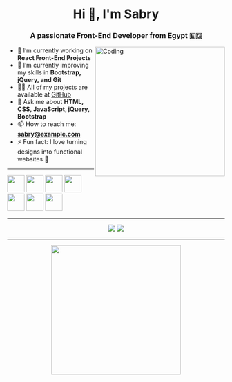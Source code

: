 <h1 align="center">Hi 👋, I'm Sabry</h1>
<h3 align="center">A passionate Front-End Developer from Egypt 🇪🇬</h3>

<img align="right" alt="Coding" width="300" src="https://media.giphy.com/media/qgQUggAC3Pfv687qPC/giphy.gif">

- 🔭 I’m currently working on **React Front-End Projects**
- 🌱 I’m currently improving my skills in **Bootstrap, jQuery, and Git**
- 👨‍💻 All of my projects are available at [GitHub](https://github.com/Sabry)
- 💬 Ask me about **HTML, CSS, JavaScript, jQuery, Bootstrap**
- 📫 How to reach me: **sabry@example.com**
- ⚡ Fun fact: I love turning designs into functional websites 🎨

---



<p align="left">
  <img src="https://cdn.jsdelivr.net/gh/devicons/devicon/icons/html5/html5-original.svg" width="40" height="40"/>
  <img src="https://cdn.jsdelivr.net/gh/devicons/devicon/icons/css3/css3-original.svg" width="40" height="40"/>
  <img src="https://cdn.jsdelivr.net/gh/devicons/devicon/icons/javascript/javascript-original.svg" width="40" height="40"/>
  <img src="https://cdn.jsdelivr.net/gh/devicons/devicon/icons/bootstrap/bootstrap-original.svg" width="40" height="40"/>
  <img src="https://cdn.jsdelivr.net/gh/devicons/devicon/icons/jquery/jquery-original.svg" width="40" height="40"/>
  <img src="https://cdn.jsdelivr.net/gh/devicons/devicon/icons/react/react-original.svg" width="40" height="40"/>
  <img src="https://cdn.jsdelivr.net/gh/devicons/devicon/icons/git/git-original.svg" width="40" height="40"/>
</p>

---



<p align="center">
  <img src="https://github-readme-stats.vercel.app/api?username=Sabry&show_icons=true&theme=radical" />
  <img src="https://github-readme-streak-stats.herokuapp.com/?user=Sabry&theme=radical" />
</p>

---



<p align="center">
  <img src="https://media.giphy.com/media/xT9IgzoKnwFNmISR8I/giphy.gif" width="300"/>
</p>
